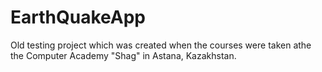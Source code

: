 # EarthQuakeApp
Old testing project which was created when the courses were taken athe the Computer Academy "Shag" in Astana, Kazakhstan.
